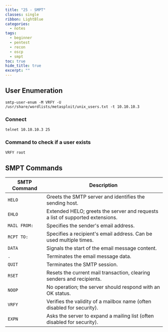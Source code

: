 ```yaml
---
title: "25 - SMPT"
classes: single
ribbon: LightBlue
categories:
  - notes
tags:
  - beginner
  - pentest
  - recon
  - oscp
  - smpt
toc: true
hide_title: true
excerpt: ""
---
```


##  User Enumeration

```
smtp-user-enum -M VRFY -U /usr/share/wordlists/metasploit/unix_users.txt -t 10.10.10.3
```

### Connect

```
telnet 10.10.10.3 25
```

### Command to check if a user exists

```
VRFY root
```

## SMPT Commands

| SMTP Command | Description                                                                   |
| ------------ | ----------------------------------------------------------------------------- |
| `HELO`       | Greets the SMTP server and identifies the sending host.                       |
| `EHLO`       | Extended HELO; greets the server and requests a list of supported extensions. |
| `MAIL FROM:` | Specifies the sender's email address.                                         |
| `RCPT TO:`   | Specifies a recipient's email address. Can be used multiple times.            |
| `DATA`       | Signals the start of the email message content.                               |
| `.`          | Terminates the email message data.                                            |
| `QUIT`       | Terminates the SMTP session.                                                  |
| `RSET`       | Resets the current mail transaction, clearing senders and recipients.         |
| `NOOP`       | No operation; the server should respond with an OK status.                    |
| `VRFY`       | Verifies the validity of a mailbox name (often disabled for security).        |
| `EXPN`       | Asks the server to expand a mailing list (often disabled for security).       |
